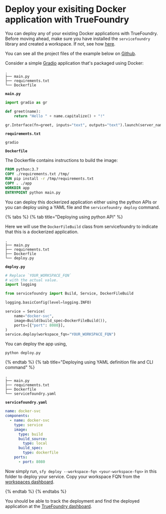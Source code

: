 # Deploy your exisiting Docker application with TrueFoundry

You can deploy any of your existing Docker applications with TrueFoundry. Before moving ahead, make sure you have installed the `servicefoundry` library and created a workspace. If not, see how [here](./install-and-workspace.md).

You can see all the project files of the example below on [Github](https://github.com/truefoundry/truefoundry-examples/tree/main/docker-service-deployment).


Consider a simple [Gradio](https://gradio.app/) application that's packaged using Docker:

```
.
├── main.py
├── requirements.txt
└── Dockerfile
```

**`main.py`**
```python
import gradio as gr

def greet(name):
    return "Hello " + name.capitalize() + "!"

gr.Interface(fn=greet, inputs="text", outputs="text").launch(server_name='0.0.0.0', server_port=8080)
```

**`requirements.txt`**
```
gradio
```

**`Dockerfile`**

The Dockerfile contains instructions to build the image:
```dockerfile
FROM python:3.7
COPY ./requirements.txt /tmp/
RUN pip install -r /tmp/requirements.txt
COPY . ./app
WORKDIR app
ENTRYPOINT python main.py
```
You can deploy this dockerized application either using the python APIs or you can deploy using a YAML file and the `servicefoundry deploy` command.


{% tabs %}
{% tab title="Deploying using python API" %}

Here we will use the `DockerFileBuild` class from servicefoundry to indicate that this is a dockerized application.

```
.
├── main.py
├── requirements.txt
├── Dockerfile
└── deploy.py
```

**`deploy.py`**
```python
# Replace `YOUR_WORKSPACE_FQN`
# with the actual value.
import logging

from servicefoundry import Build, Service, DockerFileBuild

logging.basicConfig(level=logging.INFO)

service = Service(
    name="docker-svc",
    image=Build(build_spec=DockerFileBuild()),
    ports=[{"port": 8080}],
)
service.deploy(workspace_fqn="YOUR_WORKSPACE_FQN")
```
You can deploy the app using, 
```shell
python deploy.py
```

{% endtab %}
{% tab title="Deploying using YAML definition file and CLI command" %} 

```
.
├── main.py
├── requirements.txt
├── Dockerfile
└── servicefoundry.yaml
```

**`servicefoundry.yaml`**
```yaml
name: docker-svc
components:
  - name: docker-svc
    type: service
    image:
      type: build
      build_source:
        type: local
      build_spec:
        type: dockerfile
    ports:
      - port: 8080

```

Now simply run, `sfy deploy --workspace-fqn <your-workspace-fqn>` in this folder to deploy your service. Copy your workspace FQN from the [workspaces dashboard](https://app.truefoundry.com/workspace).

{% endtab %}
{% endtabs %}


You should be able to track the deployment and find the deployed application at the [TrueFoundry dashboard](https://app.truefoundry.com/applications).